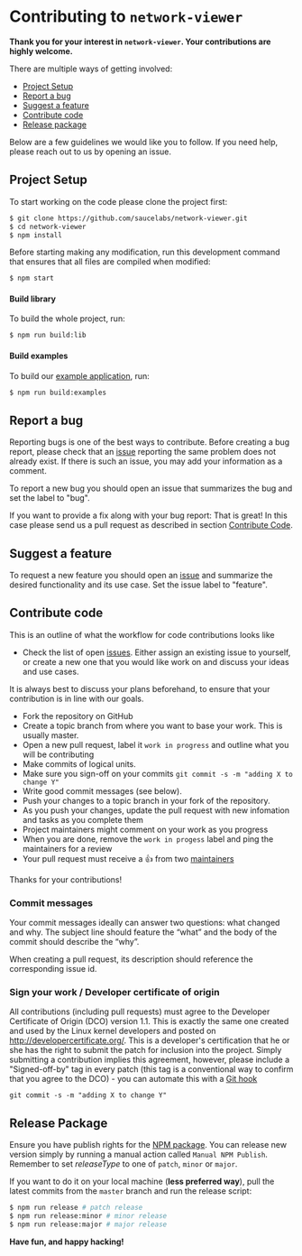 # Contributing to `network-viewer`

**Thank you for your interest in `network-viewer`. Your contributions are highly welcome.**

There are multiple ways of getting involved:

- [Project Setup](#project-setup)
- [Report a bug](#report-a-bug)
- [Suggest a feature](#suggest-a-feature)
- [Contribute code](#contribute-code)
- [Release package](#release-package)

Below are a few guidelines we would like you to follow.
If you need help, please reach out to us by opening an issue.

## Project Setup

To start working on the code please clone the project first:

```sh
$ git clone https://github.com/saucelabs/network-viewer.git
$ cd network-viewer
$ npm install
```

Before starting making any modification, run this development command that ensures that all files are compiled when modified:

```sh
$ npm start
```

#### Build library

To build the whole project, run:

```sh
$ npm run build:lib
```

#### Build examples

To build our [example application](https://opensource.saucelabs.com/network-viewer/), run:

```sh
$ npm run build:examples
```

## Report a bug
Reporting bugs is one of the best ways to contribute. Before creating a bug report, please check that an [issue](/issues) reporting the same problem does not already exist. If there is such an issue, you may add your information as a comment.

To report a new bug you should open an issue that summarizes the bug and set the label to "bug".

If you want to provide a fix along with your bug report: That is great! In this case please send us a pull request as described in section [Contribute Code](#contribute-code).

## Suggest a feature
To request a new feature you should open an [issue](../../issues/new) and summarize the desired functionality and its use case. Set the issue label to "feature".

## Contribute code
This is an outline of what the workflow for code contributions looks like

- Check the list of open [issues](../../issues). Either assign an existing issue to yourself, or
create a new one that you would like work on and discuss your ideas and use cases.

It is always best to discuss your plans beforehand, to ensure that your contribution is in line with our goals.

- Fork the repository on GitHub
- Create a topic branch from where you want to base your work. This is usually master.
- Open a new pull request, label it `work in progress` and outline what you will be contributing
- Make commits of logical units.
- Make sure you sign-off on your commits `git commit -s -m "adding X to change Y"`
- Write good commit messages (see below).
- Push your changes to a topic branch in your fork of the repository.
- As you push your changes, update the pull request with new infomation and tasks as you complete them
- Project maintainers might comment on your work as you progress
- When you are done, remove the `work in progess` label and ping the maintainers for a review
- Your pull request must receive a :thumbsup: from two [maintainers](MAINTAINERS)

Thanks for your contributions!

### Commit messages
Your commit messages ideally can answer two questions: what changed and why. The subject line should feature the “what” and the body of the commit should describe the “why”.

When creating a pull request, its description should reference the corresponding issue id.

### Sign your work / Developer certificate of origin
All contributions (including pull requests) must agree to the Developer Certificate of Origin (DCO) version 1.1. This is exactly the same one created and used by the Linux kernel developers and posted on http://developercertificate.org/. This is a developer's certification that he or she has the right to submit the patch for inclusion into the project. Simply submitting a contribution implies this agreement, however, please include a "Signed-off-by" tag in every patch (this tag is a conventional way to confirm that you agree to the DCO) - you can automate this with a [Git hook](https://stackoverflow.com/questions/15015894/git-add-signed-off-by-line-using-format-signoff-not-working)

```
git commit -s -m "adding X to change Y"
```

## Release Package

Ensure you have publish rights for the [NPM package](https://www.npmjs.com/package/network-viewer). You can release new version simply by running a manual action called `Manual NPM Publish`. Remember to set *releaseType* to one of `patch`, `minor` or `major`.

If you want to do it on your local machine (**less preferred way**), pull the latest commits from the `master` branch and run the release script:

```sh
$ npm run release # patch release
$ npm run release:minor # minor release
$ npm run release:major # major release
```

**Have fun, and happy hacking!**
